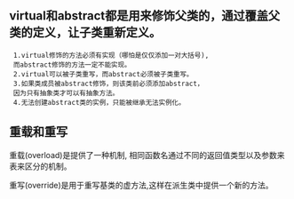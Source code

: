 ## virtual和abstract都是用来修饰父类的，通过覆盖父类的定义，让子类重新定义。

```
 1.virtual修饰的方法必须有实现（哪怕是仅仅添加一对大括号),
 而abstract修饰的方法一定不能实现。
 2.virtual可以被子类重写，而abstract必须被子类重写。
 3.如果类成员被abstract修饰，则该类前必须添加abstract，
 因为只有抽象类才可以有抽象方法。
 4.无法创建abstract类的实例，只能被继承无法实例化。

```
## 重载和重写

重载(overload)是提供了一种机制, 相同函数名通过不同的返回值类型以及参数来表来区分的机制。

重写(override)是用于重写基类的虚方法,这样在派生类中提供一个新的方法。
